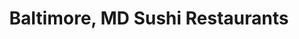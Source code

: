 ---
layout: city
title: Baltimore, MD Sushi Restaurants
permalink: /maryland/baltimore/
stateAbbr: MD
stateName: Maryland
cityName: Baltimore

---